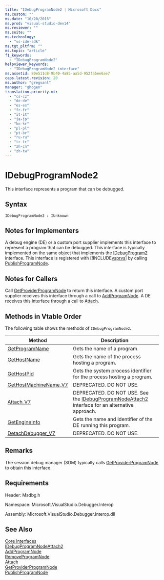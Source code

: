 ```yaml
---
title: "IDebugProgramNode2 | Microsoft Docs"
ms.custom: ""
ms.date: "10/20/2016"
ms.prod: "visual-studio-dev14"
ms.reviewer: ""
ms.suite: ""
ms.technology: 
  - "vs-ide-sdk"
ms.tgt_pltfrm: ""
ms.topic: "article"
f1_keywords: 
  - "IDebugProgramNode2"
helpviewer_keywords: 
  - "IDebugProgramNode2 interface"
ms.assetid: 80e511d8-9b40-4a85-aa5d-952fa5ee6ae7
caps.latest.revision: 20
ms.author: "gregvanl"
manager: "ghogen"
translation.priority.mt: 
  - "cs-cz"
  - "de-de"
  - "es-es"
  - "fr-fr"
  - "it-it"
  - "ja-jp"
  - "ko-kr"
  - "pl-pl"
  - "pt-br"
  - "ru-ru"
  - "tr-tr"
  - "zh-cn"
  - "zh-tw"
---
```

# IDebugProgramNode2
This interface represents a program that can be debugged.  
  
## Syntax  
  
```  
IDebugProgramNode2 : IUnknown  
```  
  
## Notes for Implementers  
 A debug engine (DE) or a custom port supplier implements this interface to represent a program that can be debugged. This interface is typically implemented on the same object that implements the [IDebugProgram2](../extensibility-debugger-reference/idebugprogram2.md) interface. This interface is registered with [!INCLUDE[vsprvs](../code-quality/includes/vsprvs_md.md)] by calling [PublishProgramNode](../extensibility-debugger-reference/idebugprogrampublisher2--publishprogramnode.md).  
  
## Notes for Callers  
 Call [GetProviderProgramNode](../extensibility-debugger-reference/idebugprogramprovider2--getproviderprogramnode.md) to return this interface. A custom port supplier receives this interface through a call to [AddProgramNode](../extensibility-debugger-reference/idebugportnotify2--addprogramnode.md). A DE receives this interface through a call to [Attach](../extensibility-debugger-reference/idebugengine2--attach.md).  
  
## Methods in Vtable Order  
 The following table shows the methods of `IDebugProgramNode2`.  
  
|Method|Description|  
|------------|-----------------|  
|[GetProgramName](../extensibility-debugger-reference/idebugprogramnode2--getprogramname.md)|Gets the name of a program.|  
|[GetHostName](../extensibility-debugger-reference/idebugprogramnode2--gethostname.md)|Gets the name of the process hosting a program.|  
|[GetHostPid](../extensibility-debugger-reference/idebugprogramnode2--gethostpid.md)|Gets the system process identifier for the process hosting a program.|  
|[GetHostMachineName_V7](../extensibility-debugger-reference/idebugprogramnode2--gethostmachinename_v7.md)|DEPRECATED. DO NOT USE.|  
|[Attach_V7](../extensibility-debugger-reference/idebugprogramnode2--attach_v7.md)|DEPRECATED. DO NOT USE. See the [IDebugProgramNodeAttach2](../extensibility-debugger-reference/idebugprogramnodeattach2.md) interface for an alternative approach.|  
|[GetEngineInfo](../extensibility-debugger-reference/idebugprogramnode2--getengineinfo.md)|Gets the name and identifier of the DE running this program.|  
|[DetachDebugger_V7](../extensibility-debugger-reference/idebugprogramnode2--detachdebugger_v7.md)|DEPRECATED. DO NOT USE.|  
  
## Remarks  
 The session debug manager (SDM) typically calls [GetProviderProgramNode](../extensibility-debugger-reference/idebugprogramprovider2--getproviderprogramnode.md) to obtain this interface.  
  
## Requirements  
 Header: Msdbg.h  
  
 Namespace: Microsoft.VisualStudio.Debugger.Interop  
  
 Assembly: Microsoft.VisualStudio.Debugger.Interop.dll  
  
## See Also  
 [Core Interfaces](../extensibility-debugger-reference/core-interfaces.md)   
 [IDebugProgramNodeAttach2](../extensibility-debugger-reference/idebugprogramnodeattach2.md)   
 [AddProgramNode](../extensibility-debugger-reference/idebugportnotify2--addprogramnode.md)   
 [RemoveProgramNode](../extensibility-debugger-reference/idebugportnotify2--removeprogramnode.md)   
 [Attach](../extensibility-debugger-reference/idebugengine2--attach.md)   
 [GetProviderProgramNode](../extensibility-debugger-reference/idebugprogramprovider2--getproviderprogramnode.md)   
 [PublishProgramNode](../extensibility-debugger-reference/idebugprogrampublisher2--publishprogramnode.md)